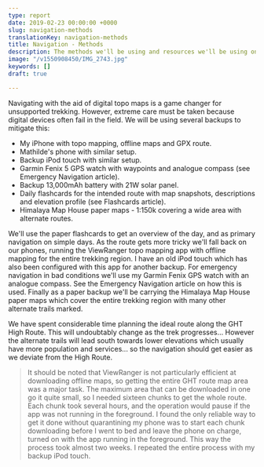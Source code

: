 ```yaml
---
type: report
date: 2019-02-23 00:00:00 +0000
slug: navigation-methods
translationKey: navigation-methods
title: Navigation - Methods
description: The methods we'll be using and resources we'll be using on the trek.
image: "/v1550908450/IMG_2743.jpg"
keywords: []
draft: true

---
```

Navigating with the aid of digital topo maps is a game changer for unsupported trekking. However, extreme care must be taken because digital devices often fail in the field. We will be using several backups to mitigate this:

* My iPhone with topo mapping, offline maps and GPX route.
* Mathilde's phone with similar setup.
* Backup iPod touch with similar setup.
* Garmin Fenix 5 GPS watch with waypoints and analogue compass (see Emergency Navigation article).
* Backup 13,000mAh battery with 21W solar panel.
* Daily flashcards for the intended route with map snapshots, descriptions and elevation profile (see Flashcards article).
* Himalaya Map House paper maps - 1:150k covering a wide area with alternate routes.

We'll use the paper flashcards to get an overview of the day, and as primary navigation on simple days. As the route gets more tricky we'll fall back on our phones, running the ViewRanger topo mapping app with offline mapping for the entire trekking region. I have an old iPod touch which has also been configured with this app for another backup. For emergency navigation in bad conditions we'll use my Garmin Fenix GPS watch with an analogue compass. See the Emergency Navigation article on how this is used. Finally as a paper backup we'll be carrying the Himalaya Map House paper maps which cover the entire trekking region with many other alternate trails marked.

We have spent considerable time planning the ideal route along the GHT High Route. This will undoubtably change as the trek progresses... However the alternate trails will lead south towards lower elevations which usually have more population and services... so the navigation should get easier as we deviate from the High Route.

> It should be noted that ViewRanger is not particularly efficient at downloading offline maps, so getting the entire GHT route map area was a major task. The maximum area that can be downloaded in one go it quite small, so I needed sixteen chunks to get the whole route. Each chunk took several hours, and the operation would pause if the app was not running in the foreground. I found the only reliable way to get it done without quarantining my phone was to start each chunk downloading before I went to bed and leave the phone on charge, turned on with the app running in the foreground. This way the process took almost two weeks. I repeated the entire process with my backup iPod touch.
